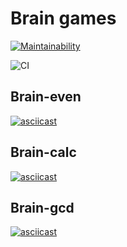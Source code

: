 # Brain games
[![Maintainability](https://api.codeclimate.com/v1/badges/72440d520d56bc769287/maintainability)](https://codeclimate.com/github/ursula95/frontend-project-lvl1/maintainability)

![CI](https://github.com/ursula95/frontend-project-lvl1/workflows/CI/badge.svg)

## Brain-even
[![asciicast](https://asciinema.org/a/395402.svg)](https://asciinema.org/a/395402)

## Brain-calc
[![asciicast](https://asciinema.org/a/1t7Hkr48237UJfV7KiwnTminc.svg)](https://asciinema.org/a/1t7Hkr48237UJfV7KiwnTminc)

## Brain-gcd
[![asciicast](https://asciinema.org/a/FyiS55n9eo7hdrYU02c4V8gOz.svg)](https://asciinema.org/a/FyiS55n9eo7hdrYU02c4V8gOz)
